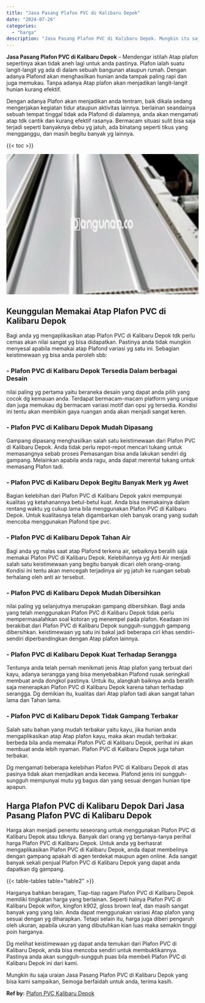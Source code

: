 ```yaml
---
title: "Jasa Pasang Plafon PVC di Kalibaru Depok"
date: "2024-07-26"
categories: 
  - "harga"
description: "Jasa Pasang Plafon PVC di Kalibaru Depok. Mungkin itu saja uraian Jasa Pasang Plafon PVC di Kalibaru Depok yang bisa kami sampaikan, Semoga berfaidah untuk a..."
---
```


**Jasa Pasang Plafon PVC di Kalibaru Depok** – Mendengar istilah Atap plafon sepertinya akan tidak aneh lagi untuk anda pastinya. Plafon ialah suatu langit-langit yg ada di dalam sebuah bangunan ataupun rumah. Dengan adanya Plafond akan menghasilkan hunian anda tampak paling rapi dan juga memukau. Tanpa adanya Atap plafon akan menjadikan langit-langit hunian kurang efektif.

Dengan adanya Plafon akan menjadikan anda tentram, baik dikala sedang mengerjakan kegiatan tidur ataupun aktivitas lainnya. berlainan seandainya sebuah tempat tinggal tidak ada Plafond di dalamnya, anda akan mengamati atap tdk cantik dan kurang efektif rasanya. Bermacam situasi sulit bisa saja terjadi seperti banyaknya debu yg jatuh, ada binatang seperti tikus yang mengganggu, dan masih begitu banyak yg lainnya.

{{< toc >}}

![Jasa Pasang Plafon PVC di Kalibaru Depok](/images/flafond-pvc-murah11.png)

## Keunggulan Memakai Atap Plafon PVC di Kalibaru Depok

Bagi anda yg mengaplikasikan atap Plafon PVC di Kalibaru Depok tdk perlu cemas akan nilai sangat yg bisa didapatkan. Pastinya anda tidak mungkin menyesal apabila memakai atap Plafond variasi yg satu ini. Sebagian keistimewaan yg bisa anda peroleh sbb:

### \- Plafon PVC di Kalibaru Depok Tersedia Dalam berbagai Desain

nilai paling yg pertama yaitu beraneka desain yang dapat anda pilih yang cocok dg kemauan anda. Terdapat bermacam-macam platform yang unique dan juga memukau dg bermacam variasi motif dan opsi yg tersedia. Kondisi ini tentu akan membikin gaya ruangan anda akan menjadi sangat keren.

### \- Plafon PVC di Kalibaru Depok Mudah Dipasang

Gampang dipasang menghasilkan salah satu keistimewaan dari Plafon PVC di Kalibaru Depok. Anda tidak perlu repot-repot mencari tukang untuk memasangnya sebab proses Pemasangan bisa anda lakukan sendiri dg gampang. Melainkan apabila anda ragu, anda dapat merental tukang untuk memasang Plafon tadi.

### \- Plafon PVC di Kalibaru Depok Begitu Banyak Merk yg Awet

Bagian kelebihan dari Plafon PVC di Kalibaru Depok yakni mempunyai kualitas yg ketahanannya betul-betul kuat. Anda bisa memakainya dalam rentang waktu yg cukup lama bila menggunakan Plafon PVC di Kalibaru Depok. Untuk kualitasnya telah digambarkan oleh banyak orang yang sudah mencoba menggunakan Plafond tipe pvc.

### \- Plafon PVC di Kalibaru Depok Tahan Air

Bagi anda yg malas saat atap Plafond terkena air, sebaiknya beralih saja memakai Plafon PVC di Kalibaru Depok. Kelebihannya yg Anti Air menjadi salah satu keistimewaan yang begitu banyak dicari oleh orang-orang. Kondisi ini tentu akan mencegah terjadinya air yg jatuh ke ruangan sebab terhalang oleh anti air tersebut.

### \- Plafon PVC di Kalibaru Depok Mudah Dibersihkan

nilai paling yg selanjutnya merupakan gampang dibersihkan. Bagi anda yang telah menggunakan Plafon PVC di Kalibaru Depok tidak perlu mempermasalahkan soal kotoran yg menempel pada plafon. Keadaan ini berakibat dari Plafon PVC di Kalibaru Depok sungguh-sungguh gampang dibersihkan. keistimewaan yg satu ini bakal jadi beberapa ciri khas sendiri-sendiri diperbandingkan dengan Atap plafon lainnya.

### \- Plafon PVC di Kalibaru Depok Kuat Terhadap Serangga

Tentunya anda telah pernah menikmati jenis Atap plafon yang terbuat dari kayu, adanya serangga yang bisa menyebabkan Plafond rusak seringkali membuat anda dongkol pastinya. Untuk itu, alangkah baiknya anda beralih saja menerapkan Plafon PVC di Kalibaru Depok karena tahan terhadap serangga. Dg demikian itu, kualitas dari Atap plafon tadi akan sangat tahan lama dan Tahan lama.

### \- Plafon PVC di Kalibaru Depok Tidak Gampang Terbakar

Salah satu bahan yang mudah terbakar yaitu kayu, jika hunian anda mengaplikasikan atap Atap plafon kayu, maka akan mudah terbakar. berbeda bila anda memakai Plafon PVC di Kalibaru Depok, perihal ini akan membuat anda lebih nyaman. Plafon PVC di Kalibaru Depok juga tahan terbakar.

Dg mengamati beberapa kelebihan Plafon PVC di Kalibaru Depok di atas pasinya tidak akan menjadikan anda kecewa. Plafond jenis ini sungguh-sungguh mempunyai mutu yg bagus dan yang sesuai dengan hunian tipe apapun.

## Harga Plafon PVC di Kalibaru Depok Dari Jasa Pasang Plafon PVC di Kalibaru Depok

Harga akan menjadi penentu seseorang untuk menggunakan Plafon PVC di Kalibaru Depok atau tdknya. Banyak dari orang yg bertanya-tanya perihal harga Plafon PVC di Kalibaru Depok. Untuk anda yg berhasrat mengaplikasikan Plafon PVC di Kalibaru Depok, anda dapat membelinya dengan gampang apakah di agen terdekat maupun agen online. Ada sangat banyak sekali penjual Plafon PVC di Kalibaru Depok yang dapat anda dapatkan dg gampang.

{{< table-tables table="table2" >}}

Harganya bahkan beragam, Tiap-tiap ragam Plafon PVC di Kalibaru Depok memiliki tingkatan harga yang berlainan. Seperti halnya Plafon PVC di Kalibaru Depok wifon, kingfon k902, gloss brown leaf, dan masih sangat banyak yang yang lain. Anda dapat menggunakan variasi Atap plafon yang sesuai dengan yg diharapkan. Tetapi selain itu, harga juga diberi pengaruh oleh ukuran, apabila ukuran yang dibutuhkan kian luas maka semakin tinggi poin harganya.

Dg melihat keistimewaan yg dapat anda temukan dari Plafon PVC di Kalibaru Depok, anda bisa mencoba sendiri untuk membuktikannya. Pastinya anda akan sungguh-sungguh puas bila membeli Plafon PVC di Kalibaru Depok ini dari kami.

Mungkin itu saja uraian Jasa Pasang Plafon PVC di Kalibaru Depok yang bisa kami sampaikan, Semoga berfaidah untuk anda, terima kasih.

**Ref by:** [Plafon PVC Kalibaru Depok](https://id.wikipedia.org/wiki/Plafon)
